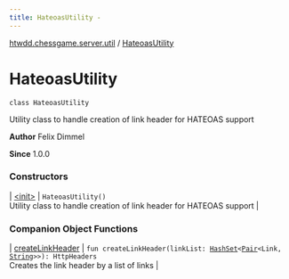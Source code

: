 ```yaml
---
title: HateoasUtility - 
---
```


[htwdd.chessgame.server.util](../index.html) / [HateoasUtility](./index.html)

# HateoasUtility

`class HateoasUtility`

Utility class to handle creation of link header for HATEOAS support

**Author**
Felix Dimmel

**Since**
1.0.0

### Constructors

| [&lt;init&gt;](-init-.html) | `HateoasUtility()`<br>Utility class to handle creation of link header for HATEOAS support |

### Companion Object Functions

| [createLinkHeader](create-link-header.html) | `fun createLinkHeader(linkList: `[`HashSet`](https://kotlinlang.org/api/latest/jvm/stdlib/kotlin.collections/-hash-set/index.html)`<`[`Pair`](https://kotlinlang.org/api/latest/jvm/stdlib/kotlin/-pair/index.html)`<Link, `[`String`](https://kotlinlang.org/api/latest/jvm/stdlib/kotlin/-string/index.html)`>>): HttpHeaders`<br>Creates the link header by a list of links |


